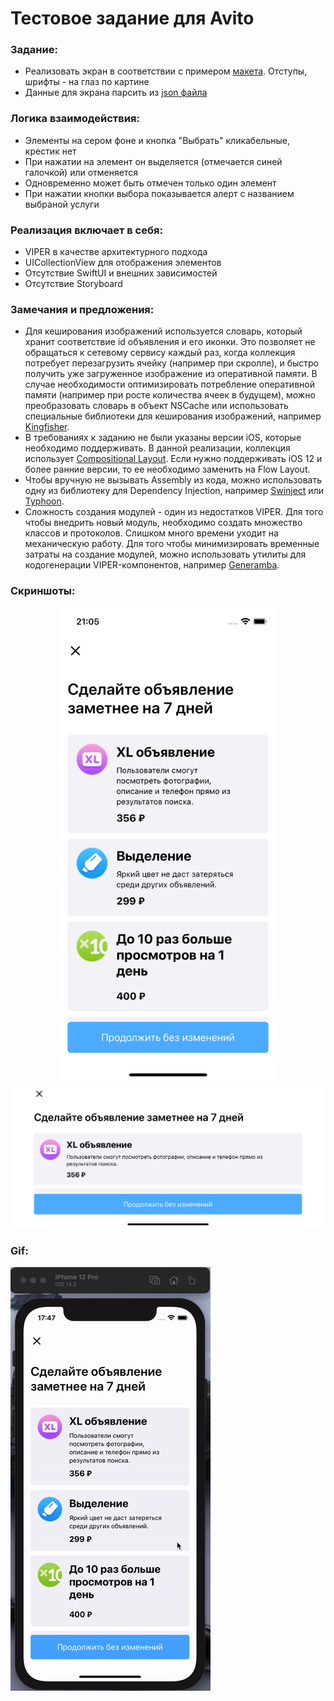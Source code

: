 
# Тестовое задание для Avito

### Задание:
- Реализовать экран в соответствии с примером [макета](https://github.com/avito-tech/internship/blob/main/screen.png). Отступы, шрифты - на глаз по картине
- Данные для экрана парсить из [json файла](https://github.com/avito-tech/internship/blob/main/result.json)

### Логика взаимодействия:
- Элементы на сером фоне и кнопка "Выбрать" кликабельные, крестик нет
- При нажатии на элемент он выделяется (отмечается синей галочкой) или отменяется
- Одновременно может быть отмечен только один элемент
- При нажатии кнопки выбора показывается алерт с названием выбраной услуги

### Реализация включает в себя:
+ VIPER в качестве архитектурного подхода
+ UICollectionView для отображения элементов 
+ Отсутствие SwiftUI и внешних зависимостей 
+ Отсутствие Storyboard

###  Замечания и предложения:
+ Для кеширования изображений используется словарь, который хранит соответствие id объявления и его иконки. Это позволяет не обращаться к сетевому сервису каждый раз, когда коллекция потребует перезагрузить ячейку (например при скролле), и быстро получить уже загруженное изображение из оперативной памяти. В случае необходимости оптимизировать потребление оперативной памяти (например при росте количества ячеек в будущем), можно преобразовать словарь в объект NSCache или использовать специальные библиотеки для кеширования изображений, например [Kingfisher](https://github.com/onevcat/Kingfisher).
+ В требованиях к заданию не были указаны версии iOS, которые необходимо поддерживать. В данной реализации, коллекция использует [Compositional Layout](https://developer.apple.com/documentation/uikit/uicollectionviewcompositionallayout). Если нужно поддерживать iOS 12 и более ранние версии, то ее необходимо заменить на Flow Layout. 
+ Чтобы вручную не вызывать Assembly из кода, можно использовать одну из библиотеку для Dependency Injection, например [Swinject](https://github.com/Swinject/Swinject) или [Typhoon](https://github.com/appsquickly/Typhoon).
+ Сложность создания модулей - один из недостатков VIPER. Для того чтобы внедрить новый модуль, необходимо создать множество классов и протоколов. Слишком много времени уходит на механическую работу. Для того чтобы минимизировать временные затраты на создание модулей, можно использовать утилиты для кодогенерации VIPER-компонентов, например [Generamba](https://github.com/rambler-digital-solutions/Generamba).

### Скриншоты:
<p align="center">
  <img src = "https://github.com/MalyshevMaksim/Avito-Intership/blob/main/Screenshots/1.png" width="350"/>
  <img src = "https://github.com/MalyshevMaksim/Avito-Intership/blob/main/Screenshots/2.png" heigh="350"/>
</p>

### Gif:
![me](https://github.com/MalyshevMaksim/Avito-Intership/blob/main/Screenshots/avito-tech.gif)
